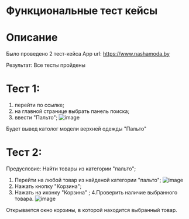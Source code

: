 # Функциональные тест кейсы
# Описание
Было проведено 2 тест-кейса App url: https://www.nashamoda.by 

Результат: Все тесты пройдены

# Тест 1:
1. перейти по ссылке;
2. на главной странице выбрать панель поиска;
3. ввести "Пальто";
![image](https://user-images.githubusercontent.com/70698710/193314709-aa891ff7-c4e5-40b7-94bd-e42d1e48137d.png)

Будет вывед католог модели верхней одежды "Пальто"

# Тест 2:
Предусловие: Найти товары из категории "пальто";
1. Перейти на любой товар из найденой категории "пальто";
![image](https://user-images.githubusercontent.com/70698710/193315234-83d4d95e-078d-4295-b412-e22d583b81c8.png)
2. Нажать кнопку "Корзина";
3. Нажать на иконку "Корзина" ;
4.Проверить наличие выбранного товара.
![image](https://user-images.githubusercontent.com/70698710/193315471-4015d656-592e-47de-864f-1d27598df297.png)

Открывается окно корзины, в которой находится выбранный товар.
